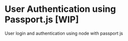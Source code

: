 # User Authentication using Passport.js [WIP]
User login and authentication using node with passport js 
